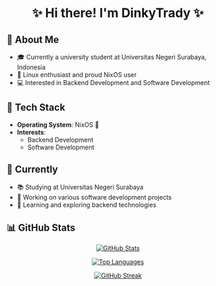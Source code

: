 <div align="center">

# ✨ Hi there! I'm DinkyTrady ✨

</div>

## 🌸 About Me
- 🎓 Currently a university student at Universitas Negeri Surabaya, Indonesia
- 🐧 Linux enthusiast and proud NixOS user
- 💻 Interested in Backend Development and Software Development

## 🎨 Tech Stack
- **Operating System**: NixOS 🚀
- **Interests**: 
  - Backend Development
  - Software Development

## 🌿 Currently
- 📚 Studying at Universitas Negeri Surabaya
- 🔧 Working on various software development projects
- 🌱 Learning and exploring backend technologies

## 📊 GitHub Stats

<div align="center">

[![GitHub Stats](https://github-readme-stats.vercel.app/api?username=DinkyTrady&show_icons=true&theme=catppuccin_mocha)](https://github.com/DinkyTrady)

[![Top Languages](https://github-readme-stats.vercel.app/api/top-langs/?username=DinkyTrady&layout=compact&theme=catppuccin_mocha)](https://github.com/DinkyTrady)

[![GitHub Streak](https://github-readme-streak-stats.herokuapp.com/?user=DinkyTrady&theme=catppuccin_mocha)](https://github.com/DinkyTrady)

</div>
